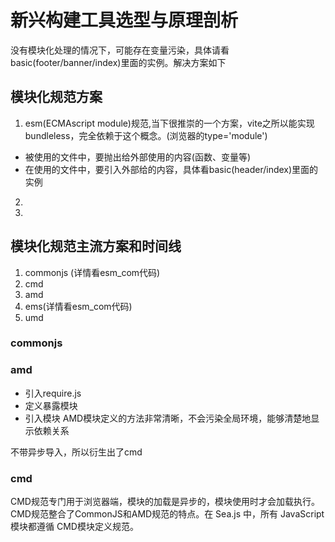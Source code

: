 # 新兴构建工具选型与原理剖析
没有模块化处理的情况下，可能存在变量污染，具体请看basic(footer/banner/index)里面的实例。解决方案如下

## 模块化规范方案
 1. esm(ECMAscript module)规范,当下很推崇的一个方案，vite之所以能实现bundleless，完全依赖于这个概念。(浏览器的type='module')
  - 被使用的文件中，要抛出给外部使用的内容(函数、变量等)
  - 在使用的文件中，要引入外部给的内容，具体看basic(header/index)里面的实例
 2. 
 3. 


 ## 模块化规范主流方案和时间线
 1. commonjs (详情看esm_com代码)
 2. cmd
 3. amd
 4. ems(详情看esm_com代码)  
 5. umd

### commonjs


### amd
  - 引入require.js
  - 定义暴露模块
  - 引入模块
  AMD模块定义的方法非常清晰，不会污染全局环境，能够清楚地显示依赖关系

不带异步导入，所以衍生出了cmd

### cmd
CMD规范专门用于浏览器端，模块的加载是异步的，模块使用时才会加载执行。CMD规范整合了CommonJS和AMD规范的特点。在 Sea.js 中，所有 JavaScript 模块都遵循 CMD模块定义规范。

